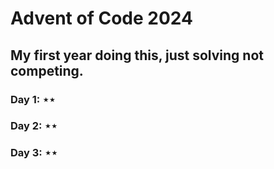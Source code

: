 # Advent of Code 2024

## My first year doing this, just solving not competing.

### Day 1: &Star;&Star;
### Day 2: &Star;&Star;
### Day 3: &Star;&Star;
